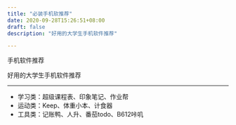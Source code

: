 ```yaml
---
title: "必装手机软推荐"
date: 2020-09-28T15:26:51+08:00
draft: false
description: "好用的大学生手机软件推荐"

---
```


手机软件推荐

好用的大学生手机软件推荐

---

- 学习类：超级课程表、印象笔记、作业帮  
- 运动类：Keep、体重小本、计食器  
- 工具类：记账鸭、人升、番茄todo、B612咔叽  
